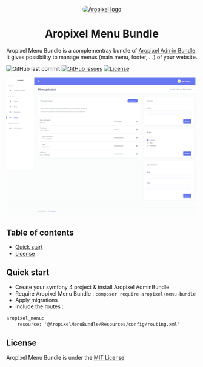 <p align="center">
  <a href="http://www.aropixel.com/">
    <img src="https://avatars1.githubusercontent.com/u/14820816?s=200&v=4" alt="Aropixel logo" width="75" height="75" style="border-radius:100px">
  </a>
</p>

<h1 align="center">Aropixel Menu Bundle</h1>

<p>
  Aropixel Menu Bundle is a complementray bundle of <a href="https://github.com/aropixel/admin-bundle">Aropixel Admin Bundle</a>. It gives possibility to manage menus (main menu, footer, ...) of your website.   
</p>


![GitHub last commit](https://img.shields.io/github/last-commit/aropixel/menu-bundle.svg)
[![GitHub issues](https://img.shields.io/github/issues/aropixel/menu-bundle.svg)](https://github.com/stisla/stisla/issues)
[![License](https://img.shields.io/github/license/aropixel/menu-bundle.svg)](LICENSE)

![Aropixel Page Preview](./screenshot.png)


## Table of contents

- [Quick start](#quick-start)
- [License](#license)


## Quick start

- Create your symfony 4 project & install Aropixel AdminBundle
- Require Aropixel Menu Bundle : `composer require aropixel/menu-bundle`
- Apply migrations
- Include the routes :
```
aropixel_menu:
    resource: '@AropixelMenuBundle/Resources/config/routing.xml'
```

## License
Aropixel Menu Bundle is under the [MIT License](LICENSE)
